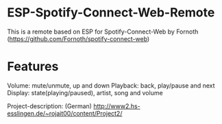 # ESP-Spotify-Connect-Web-Remote
This is a remote based on ESP for Spotify-Connect-Web by Fornoth (https://github.com/Fornoth/spotify-connect-web)

# Features
Volume: mute/unmute, up and down
Playback: back, play/pause and next
Display: state(playing/paused), artist, song and volume



Project-description: (German) http://www2.hs-esslingen.de/~rojait00/content/Project2/
